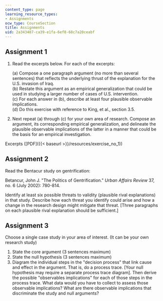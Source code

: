 ```yaml
---
content_type: page
learning_resource_types:
- Assignments
ocw_type: CourseSection
title: Assignments
uid: 2a343487-ca39-e1fa-6ef8-68c7a20ceabf
---
```


Assignment 1
------------

1.  Read the excerpts below. For each of the excerpts:  
      
    (a) Compose a one paragraph argument (no more than several sentences) that reflects the underlying thrust of the explanation for the U.S. invasion of Iraq.  
    (b) Restate this argument as an empirical generalization that could be used in studying a larger number of cases of U.S. intervention.  
    (c) For each answer in (b), describe at least four plausible observable implications.  
    (d) Do this exercise with reference to King, et al., section 3.5.
2.  Next repeat (a) through (c) for your own area of research. Compose an argument, its corresponding empirical generalization, and delineate the plausible observable implications of the latter in a manner that could be the basis for an empirical investigation.

Excerpts ([PDF]({{< baseurl >}}/resources/exercise_no_1))

Assignment 2
------------

Read the Bentacur study on gentrification:

Betancur, John J. "The Politics of Gentrification." _Urban Affairs Review_ 37, no. 6 (July 2002): 780-814.

Identify at least six possible threats to validity (plausible rival explanations) in that study. Describe how each threat you identify could arise and how a change in the research design might mitigate that threat. \[Three paragraphs on each plausible rival explanation should be sufficient.\]

Assignment 3
------------

Choose a single case study in your area of interest. (It can be your own research study)

1.  State the core argument (3 sentences maximum)
2.  State the null hypothesis (3 sentences maximum)
3.  Diagram the individual steps in the "decision process" that link cause and effect in the argument. That is, do a process trace. \[Your null hypothesis may require a separate process trace diagram\]. Then derive the possible "observables implications" for each of those steps in the process trace. What data would you have to collect to assess those observable implications? What are there observable implications that discriminate the study and null arguments?